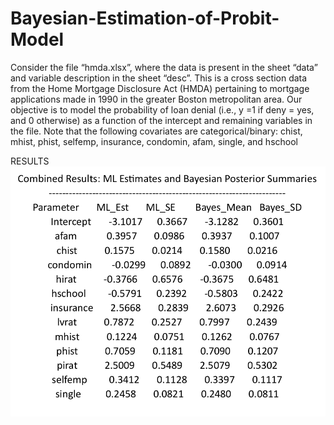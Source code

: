 # Bayesian-Estimation-of-Probit-Model
Consider the file “hmda.xlsx”, where the
data is present in the sheet “data” and variable description in the sheet “desc”. This is a
cross section data from the Home Mortgage Disclosure Act (HMDA) pertaining to mortgage
applications made in 1990 in the greater Boston metropolitan area.
Our objective is to model the probability of loan denial (i.e., y =1 if deny = yes, and 0
otherwise) as a function of the intercept and remaining variables in the file. Note that the
following covariates are categorical/binary: chist, mhist, phist, selfemp, insurance,
condomin, afam, single, and hschool

RESULTS
![RESULTS](results.png)
